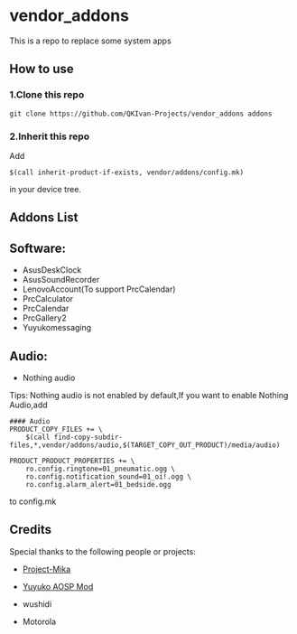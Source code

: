 # vendor_addons

This is a repo to replace some system apps

## How to use

### 1.Clone this repo

```
git clone https://github.com/QKIvan-Projects/vendor_addons addons
```

### 2.Inherit this repo

Add
```
$(call inherit-product-if-exists, vendor/addons/config.mk)
```
in your device tree.
## Addons List

## Software:

- AsusDeskClock 
- AsusSoundRecorder 
- LenovoAccount(To support PrcCalendar)
- PrcCalculator
- PrcCalendar
- PrcGallery2
- Yuyukomessaging

## Audio:

- Nothing audio

Tips: Nothing audio is not enabled by default,If you want to enable Nothing Audio,add

```
#### Audio
PRODUCT_COPY_FILES += \
    $(call find-copy-subdir-files,*,vendor/addons/audio,$(TARGET_COPY_OUT_PRODUCT)/media/audio)

PRODUCT_PRODUCT_PROPERTIES += \
    ro.config.ringtone=01_pneumatic.ogg \
    ro.config.notification_sound=01_oi!.ogg \
    ro.config.alarm_alert=01_bedside.ogg
```

to config.mk

## Credits

Special thanks to the following people or projects:

- [Project-Mika](https://github.com/Project-Mika)

- [Yuyuko AOSP Mod](https://github.com/YuyukoAOSPMod)

- wushidi

- Motorola


